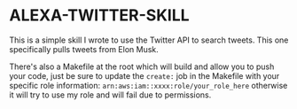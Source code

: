 # ALEXA-TWITTER-SKILL

This is a simple skill I wrote to use the Twitter API to search tweets.
This one specifically pulls tweets from Elon Musk.

There's also a Makefile at the root which will build and allow you to push your code, just be sure to update the `create:` job in the Makefile with your specific role information: `arn:aws:iam::xxxx:role/your_role_here` otherwise it will try to use my role and will fail due to permissions.
